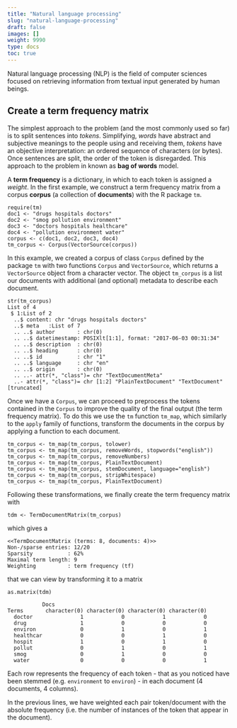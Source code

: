 ```yaml
---
title: "Natural language processing"
slug: "natural-language-processing"
draft: false
images: []
weight: 9990
type: docs
toc: true
---
```


Natural language processing (NLP) is the field of computer sciences focused on retrieving information from textual input generated by human beings. 


## Create a term frequency matrix
The simplest approach to the problem (and the most commonly used so far) is to split sentences into *tokens*. Simplifying, *words* have abstract and subjective meanings to the people using and receiving them, *tokens* have an objective interpretation: an ordered sequence of characters (or bytes). Once sentences are split, the order of the token is disregarded. This approach to the problem in known as **bag of words** model.

A **term frequency** is a dictionary, in which to each token is assigned a *weight*. In the first example, we construct a term frequency matrix from a corpus **corpus** (a collection of **documents**) with the R package `tm`.

    require(tm)
    doc1 <- "drugs hospitals doctors"
    doc2 <- "smog pollution environment"
    doc3 <- "doctors hospitals healthcare"
    doc4 <- "pollution environment water"
    corpus <- c(doc1, doc2, doc3, doc4)
    tm_corpus <- Corpus(VectorSource(corpus))

In this example, we created a corpus of class `Corpus` defined by the package `tm` with two functions `Corpus` and `VectorSource`, which returns a `VectorSource` object from a character vector. The object `tm_corpus` is a list our documents with additional (and optional) metadata to describe each document.

    str(tm_corpus)
    List of 4
     $ 1:List of 2
      ..$ content: chr "drugs hospitals doctors"
      ..$ meta   :List of 7
      .. ..$ author       : chr(0) 
      .. ..$ datetimestamp: POSIXlt[1:1], format: "2017-06-03 00:31:34"
      .. ..$ description  : chr(0) 
      .. ..$ heading      : chr(0) 
      .. ..$ id           : chr "1"
      .. ..$ language     : chr "en"
      .. ..$ origin       : chr(0) 
      .. ..- attr(*, "class")= chr "TextDocumentMeta"
      ..- attr(*, "class")= chr [1:2] "PlainTextDocument" "TextDocument"
    [truncated]

Once we have a `Corpus`, we can proceed to preprocess the tokens contained in the `Corpus` to improve the quality of the final output (the term frequency matrix). To do this we use the `tm` function `tm_map`, which similarly to the `apply` family of functions, transform the documents in the corpus by applying a function to each document.

    tm_corpus <- tm_map(tm_corpus, tolower)
    tm_corpus <- tm_map(tm_corpus, removeWords, stopwords("english"))
    tm_corpus <- tm_map(tm_corpus, removeNumbers)
    tm_corpus <- tm_map(tm_corpus, PlainTextDocument)
    tm_corpus <- tm_map(tm_corpus, stemDocument, language="english")
    tm_corpus <- tm_map(tm_corpus, stripWhitespace)
    tm_corpus <- tm_map(tm_corpus, PlainTextDocument)

Following these transformations, we finally create the term frequency matrix with     

    tdm <- TermDocumentMatrix(tm_corpus)

which gives a

    <<TermDocumentMatrix (terms: 8, documents: 4)>>
    Non-/sparse entries: 12/20
    Sparsity           : 62%
    Maximal term length: 9
    Weighting          : term frequency (tf)

that we can view by transforming it to a matrix

    as.matrix(tdm)

               Docs
    Terms       character(0) character(0) character(0) character(0)
      doctor               1            0            1            0
      drug                 1            0            0            0
      environ              0            1            0            1
      healthcar            0            0            1            0
      hospit               1            0            1            0
      pollut               0            1            0            1
      smog                 0            1            0            0
      water                0            0            0            1

Each row represents the frequency of each token - that as you noticed have been stemmed (e.g. `environment` to `environ`) - in each document (4 documents, 4 columns).

In the previous lines, we have weighted each pair token/document with the absolute frequency (i.e. the number of instances of the token that appear in the document).


